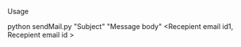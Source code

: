 Usage

python sendMail.py "Subject" "Message body" <Sender email id> <Recepient email id1, Recepient email id >

